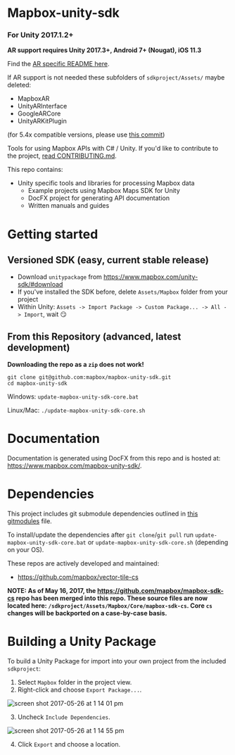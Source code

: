 # Mapbox-unity-sdk
### For Unity 2017.1.2+

**AR support requires Unity 2017.3+, Android 7+ (Nougat), iOS 11.3**

Find the [AR specific README here](README-AR.md).

If AR support is not needed these subfolders of `sdkproject/Assets/` maybe deleted:
* MapboxAR
* UnityARInterface
* GoogleARCore
* UnityARKitPlugin

(for 5.4x compatible versions, please use [this commit](https://github.com/mapbox/mapbox-unity-sdk/releases/tag/Last-official-Unity5x-support))

Tools for using Mapbox APIs with C# / Unity. If you'd like to contribute to the project, [read CONTRIBUTING.md](CONTRIBUTING.md).

This repo contains:
- Unity specific tools and libraries for processing Mapbox data
  - Example projects using Mapbox Maps SDK for Unity
  - DocFX project for generating API documentation
  - Written manuals and guides

# Getting started

## Versioned SDK (easy, current stable release)

* Download `unitypackage` from https://www.mapbox.com/unity-sdk/#download
* If you've installed the SDK before, delete `Assets/Mapbox` folder from your project
* Within Unity: `Assets -> Import Package -> Custom Package... -> All -> Import`, wait :smirk:

## From this Repository (advanced, latest development)

**Downloading the repo as a `zip` does not work!**

```
git clone git@github.com:mapbox/mapbox-unity-sdk.git
cd mapbox-unity-sdk
```

Windows: `update-mapbox-unity-sdk-core.bat`

Linux/Mac: `./update-mapbox-unity-sdk-core.sh`


# Documentation
Documentation is generated using DocFX from this repo and is hosted at: https://www.mapbox.com/mapbox-unity-sdk/.

# Dependencies
This project includes git submodule dependencies outlined in [this gitmodules](https://github.com/mapbox/mapbox-unity-sdk/blob/develop/.gitmodules) file.

To install/update the dependencies after `git clone`/`git pull` run `update-mapbox-unity-sdk-core.bat` or `update-mapbox-unity-sdk-core.sh` (depending on your OS).

These repos are actively developed and maintained:
- https://github.com/mapbox/vector-tile-cs

**NOTE: As of May 16, 2017, the https://github.com/mapbox/mapbox-sdk-cs repo has been merged into this repo. These source files are now located here: `/sdkproject/Assets/Mapbox/Core/mapbox-sdk-cs`. Core `cs` changes will be backported on a case-by-case basis.**

# Building a Unity Package
To build a Unity Package for import into your own project from the included `sdkproject`:
1. Select `Mapbox` folder in the project view.
2. Right-click and choose `Export Package...`.

![screen shot 2017-05-26 at 1 14 01 pm](https://cloud.githubusercontent.com/assets/23202691/26509552/7b536a6c-4216-11e7-9f50-b4b461fa73b8.png)

3. Uncheck `Include Dependencies`.

![screen shot 2017-05-26 at 1 14 55 pm](https://cloud.githubusercontent.com/assets/23202691/26509585/9d9677c2-4216-11e7-82ae-c34d150d6d5c.png)

4. Click `Export` and choose a location.

